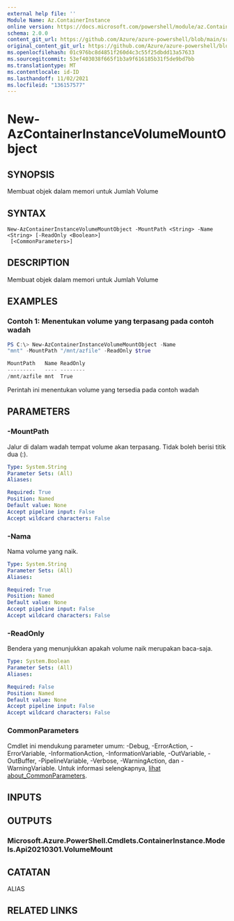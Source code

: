 ```yaml
---
external help file: ''
Module Name: Az.ContainerInstance
online version: https://docs.microsoft.com/powershell/module/az.ContainerInstance/new-AzContainerInstanceVolumeMountObject
schema: 2.0.0
content_git_url: https://github.com/Azure/azure-powershell/blob/main/src/ContainerInstance/help/New-AzContainerInstanceVolumeMountObject.md
original_content_git_url: https://github.com/Azure/azure-powershell/blob/main/src/ContainerInstance/help/New-AzContainerInstanceVolumeMountObject.md
ms.openlocfilehash: 01c976bc8d4851f260d4c3c55f25dbdd13a57633
ms.sourcegitcommit: 53ef403038f665f1b3a9f616185b31f5de9bd7bb
ms.translationtype: MT
ms.contentlocale: id-ID
ms.lasthandoff: 11/02/2021
ms.locfileid: "136157577"
---
```

# New-AzContainerInstanceVolumeMountObject

## SYNOPSIS
Membuat objek dalam memori untuk Jumlah Volume

## SYNTAX

```
New-AzContainerInstanceVolumeMountObject -MountPath <String> -Name <String> [-ReadOnly <Boolean>]
 [<CommonParameters>]
```

## DESCRIPTION
Membuat objek dalam memori untuk Jumlah Volume

## EXAMPLES

### Contoh 1: Menentukan volume yang terpasang pada contoh wadah
```powershell
PS C:\> New-AzContainerInstanceVolumeMountObject -Name 
"mnt" -MountPath "/mnt/azfile" -ReadOnly $true

MountPath   Name ReadOnly
---------   ---- --------
/mnt/azfile mnt  True
```

Perintah ini menentukan volume yang tersedia pada contoh wadah

## PARAMETERS

### -MountPath
Jalur di dalam wadah tempat volume akan terpasang.
Tidak boleh berisi titik dua (:).

```yaml
Type: System.String
Parameter Sets: (All)
Aliases:

Required: True
Position: Named
Default value: None
Accept pipeline input: False
Accept wildcard characters: False
```

### -Nama
Nama volume yang naik.

```yaml
Type: System.String
Parameter Sets: (All)
Aliases:

Required: True
Position: Named
Default value: None
Accept pipeline input: False
Accept wildcard characters: False
```

### -ReadOnly
Bendera yang menunjukkan apakah volume naik merupakan baca-saja.

```yaml
Type: System.Boolean
Parameter Sets: (All)
Aliases:

Required: False
Position: Named
Default value: None
Accept pipeline input: False
Accept wildcard characters: False
```

### CommonParameters
Cmdlet ini mendukung parameter umum: -Debug, -ErrorAction, -ErrorVariable, -InformationAction, -InformationVariable, -OutVariable, -OutBuffer, -PipelineVariable, -Verbose, -WarningAction, dan -WarningVariable. Untuk informasi selengkapnya, [lihat about_CommonParameters](http://go.microsoft.com/fwlink/?LinkID=113216).

## INPUTS

## OUTPUTS

### Microsoft.Azure.PowerShell.Cmdlets.ContainerInstance.Models.Api20210301.VolumeMount

## CATATAN

ALIAS

## RELATED LINKS


